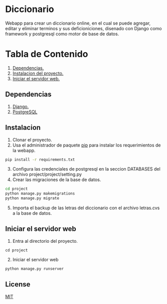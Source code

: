 # Diccionario

Webapp para crear un diccionario online, en el cual se puede agregar, editar y eliminar terminos y sus deficioniciones, disenado con Django como framework y postgresql como motor de base de datos.

# Tabla de Contenido
1. [Dependencias.](#Dependencias)
2. [Instalacion del proyecto.](#Instalacion)
3. [Iniciar el servidor web.](#Iniciar-el-servidor-web)

## Dependencias
1. [Django.](#https://www.djangoproject.com/)
2. [PostgreSQL](#https://www.postgresql.org/)

## Instalacion
1. Clonar el proyecto.
2. Usa el administrador de paquete [pip](https://pip.pypa.io/en/stable/) para instalar los requerimientos de la webapp.

```bash
pip install -r requirements.txt
```
3. Configura las credenciales de postgresql en la seccion DATABASES del archivo project/project/setting.py
4. Crear las migraciones de la base de datos.
```bash
cd project
python manage.py makemigrations
python manage.py migrate
```
5. Importa el backup de las letras del diccionario con el archivo letras.cvs a la base de datos.

## Iniciar el servidor web
1. Entra al directorio del proyecto.
```
cd project
```
2. Iniciar el servidor web
```bash
python manage.py runserver
```

## License
[MIT](https://choosealicense.com/licenses/mit/)
